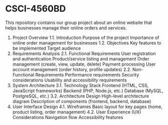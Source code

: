 # CSCI-4560BD

This repository contains our group project about an online website that helps businesses manage their online orders and services.

1. Project Overview
1.1. Introduction
Purpose of the project
Importance of online order management for businesses
1.2. Objectives
Key features to be implemented
Target audience
2. Requirements Analysis
2.1. Functional Requirements
User registration and authentication
Product/service listing and management
Order management (create, view, update, delete)
Payment processing
User account management (order history, profile updates)
2.2. Non-Functional Requirements
Performance requirements
Security considerations
Usability and accessibility requirements
3. System Architecture
3.1. Technology Stack
Frontend (HTML, CSS, JavaScript frameworks)
Backend (PHP, Node.js, etc.)
Database (MySQL, PostgreSQL, etc.)
3.2. Architecture Design
High-level architecture diagram
Description of components (frontend, backend, database)
4. User Interface Design
4.1. Wireframes
Basic layout for key pages (home, product listing, order management)
4.2. User Experience (UX) Considerations
Navigation flow
Accessibility features
